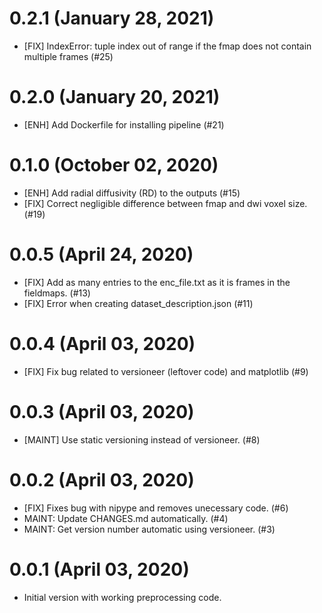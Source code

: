 0.2.1 (January 28, 2021)
========================

  * [FIX] IndexError: tuple index out of range if the fmap does not contain multiple frames (#25)

0.2.0 (January 20, 2021)
========================

  * [ENH] Add Dockerfile for installing pipeline (#21)

0.1.0 (October 02, 2020)
========================

  * [ENH] Add radial diffusivity (RD) to the outputs (#15)
  * [FIX] Correct negligible difference between fmap and dwi voxel size. (#19)


0.0.5 (April 24, 2020)
======================

  * [FIX] Add as many entries to the enc_file.txt as it is frames in the fieldmaps. (#13)
  * [FIX] Error when creating dataset_description.json (#11)


0.0.4 (April 03, 2020)
======================

  * [FIX] Fix bug related to versioneer (leftover code) and matplotlib (#9)


0.0.3 (April 03, 2020)
======================

  * [MAINT] Use static versioning instead of versioneer. (#8)


0.0.2 (April 03, 2020)
======================

  * [FIX] Fixes bug with nipype and removes unecessary code. (#6)
  * MAINT: Update CHANGES.md automatically. (#4)
  * MAINT: Get version number automatic using versioneer. (#3)


0.0.1 (April 03, 2020)
======================

* Initial version with working preprocessing code.
